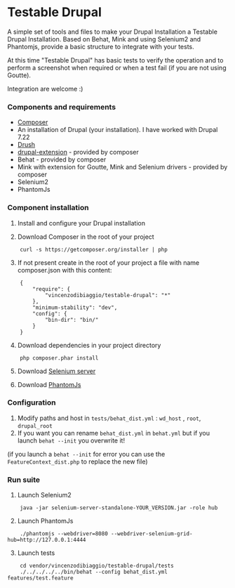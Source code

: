 Testable Drupal
===========

A simple set of tools and files to make your Drupal Installation a Testable Drupal Installation.
Based on Behat, Mink and using Selenium2 and Phantomjs, provide a basic structure to integrate with your tests.

At this time "Testable Drupal" has basic tests to verify the operation and to perform a screenshot when required or when a test fail (if you are not using Goutte).

Integration are welcome :)

### Components and requirements
* [Composer](https://getcomposer.org)
* An installation of Drupal (your installation). I have worked with Drupal 7.22
* [Drush](http://drush.ws/) 
* [drupal-extension](https://github.com/jhedstrom/drupalextension) - provided by composer
* Behat - provided by composer
* Mink with extension for Goutte, Mink and Selenium drivers - provided by composer
* Selenium2
* PhantomJs

### Component installation
1. Install and configure your Drupal installation

2. Download Composer in the root of your project
```
    curl -s https://getcomposer.org/installer | php
```    

3. If not present create in the root of your project a file with name composer.json with this content:
```
    {
        "require": {
            "vincenzodibiaggio/testable-drupal": "*"
        },
        "minimum-stability": "dev",
        "config": {
            "bin-dir": "bin/"
        }
    }
```   

4. Download dependencies in your project directory
```
    php composer.phar install
```
5. Download [Selenium server](http://docs.seleniumhq.org/download/) 

6. Download [PhantomJs](http://phantomjs.org/download.html)  

### Configuration

1. Modify paths and host in ```tests/behat_dist.yml``` : ```wd_host``` , ```root```, ```drupal_root```
2. If you want you can rename ```behat_dist.yml``` in ```behat.yml``` but if you launch ```behat --init``` you overwrite it!

(if you launch a ```behat --init``` for error you can use the ```FeatureContext_dist.php``` to replace the new file)
        
### Run suite

1. Launch Selenium2
```
    java -jar selenium-server-standalone-YOUR_VERSION.jar -role hub
```

2. Launch PhantomJs
```
    ./phantomjs --webdriver=8080 --webdriver-selenium-grid-hub=http://127.0.0.1:4444
```

3. Launch tests
```
    cd vendor/vincenzodibiaggio/testable-drupal/tests
    ./../../../../bin/behat --config behat_dist.yml features/test.feature
```


